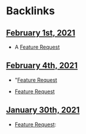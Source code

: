
# Backlinks
## [February 1st, 2021](<February 1st, 2021.md>)
- A [Feature Request](<Feature Request.md>)

## [February 4th, 2021](<February 4th, 2021.md>)
- "[Feature Request](<Feature Request.md>)

- [Feature Request](<Feature Request.md>)

## [January 30th, 2021](<January 30th, 2021.md>)
- [Feature Request](<Feature Request.md>):

